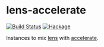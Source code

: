lens-accelerate
===============

[![Build Status](https://travis-ci.org/tmcdonell/lens-accelerate.svg?branch=master)](https://travis-ci.org/tmcdonell/lens-accelerate)
[![Hackage](https://img.shields.io/hackage/v/lens-accelerate.svg)](https://hackage.haskell.org/package/lens-accelerate)

Instances to mix [lens][lens] with [accelerate][accelerate].

 [lens]:                https://github.com/ekmett/lens
 [accelerate]:          https://github.com/AccelerateHS/accelerate

